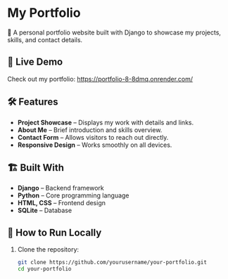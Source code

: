 # My Portfolio

🚀 A personal portfolio website built with Django to showcase my projects, skills, and contact details.

## 🔗 Live Demo  
Check out my portfolio: https://portfolio-8-8dmq.onrender.com/

## 🛠️ Features  
- **Project Showcase** – Displays my work with details and links.  
- **About Me** – Brief introduction and skills overview.  
- **Contact Form** – Allows visitors to reach out directly.  
- **Responsive Design** – Works smoothly on all devices.  

## 🏗️ Built With  
- **Django** – Backend framework  
- **Python** – Core programming language  
- **HTML, CSS** – Frontend design  
- **SQLite** – Database  

## 📌 How to Run Locally  
1. Clone the repository:  
   ```bash
   git clone https://github.com/yourusername/your-portfolio.git
   cd your-portfolio
